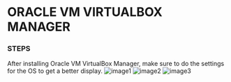 # ORACLE VM VIRTUALBOX MANAGER

### STEPS

After installing Oracle VM VirtualBox Manager, make sure to do the settings for the OS to get a better display.
![image1](week0/Assignment0/Settings1.png)
![image2](week0/Assignment0/Settings2.png)
![image3](week0/Assignment0/Settings3.png)

